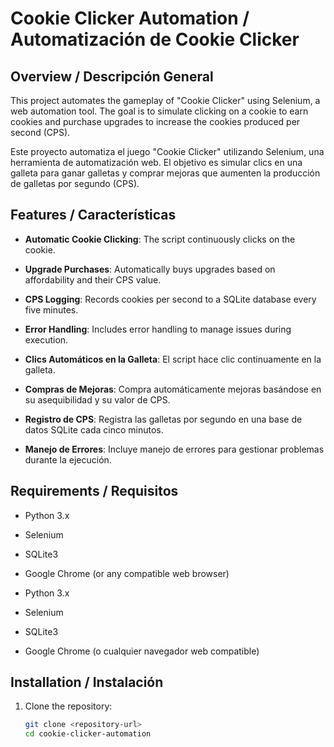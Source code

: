 # Cookie Clicker Automation / Automatización de Cookie Clicker

## Overview / Descripción General
This project automates the gameplay of "Cookie Clicker" using Selenium, a web automation tool. The goal is to simulate clicking on a cookie to earn cookies and purchase upgrades to increase the cookies produced per second (CPS).

Este proyecto automatiza el juego "Cookie Clicker" utilizando Selenium, una herramienta de automatización web. El objetivo es simular clics en una galleta para ganar galletas y comprar mejoras que aumenten la producción de galletas por segundo (CPS).

## Features / Características
- **Automatic Cookie Clicking**: The script continuously clicks on the cookie.
- **Upgrade Purchases**: Automatically buys upgrades based on affordability and their CPS value.
- **CPS Logging**: Records cookies per second to a SQLite database every five minutes.
- **Error Handling**: Includes error handling to manage issues during execution.

- **Clics Automáticos en la Galleta**: El script hace clic continuamente en la galleta.
- **Compras de Mejoras**: Compra automáticamente mejoras basándose en su asequibilidad y su valor de CPS.
- **Registro de CPS**: Registra las galletas por segundo en una base de datos SQLite cada cinco minutos.
- **Manejo de Errores**: Incluye manejo de errores para gestionar problemas durante la ejecución.

## Requirements / Requisitos
- Python 3.x
- Selenium
- SQLite3
- Google Chrome (or any compatible web browser)

- Python 3.x
- Selenium
- SQLite3
- Google Chrome (o cualquier navegador web compatible)

## Installation / Instalación
1. Clone the repository:
   ```bash
   git clone <repository-url>
   cd cookie-clicker-automation
